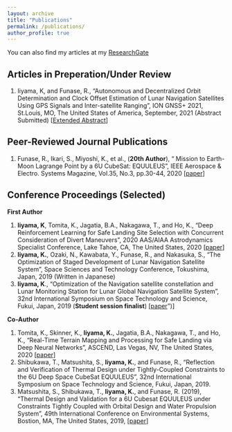 ```yaml
---
layout: archive
title: "Publications"
permalink: /publications/
author_profile: true
---
```


You can also find my articles at my [ResearchGate](https://www.researchgate.net/profile/Keidai_Iiyama)

## Articles in Preperation/Under Review
1. Iiyama, K, and Funase, R., “Autonomous and Decentralized Orbit Determination and Clock Offset Estimation of Lunar Navigation Satellites Using GPS Signals and Inter-satellite Ranging”, ION GNSS+ 2021, St.Louis, MO, The United States of America, September, 2021 (Abstract Submitted) [[Extended Abstract](/files/ION_Conference_Extended_Abstract.pdf)]

## Peer-Reviewed Journal Publications
1. Funase, R., Ikari, S., Miyoshi, K., et al., (**20th Author**), “ Mission to Earth-Moon Lagrange Point by a 6U CubeSat: EQUULEUS”, IEEE Aerospace & Electro. Systems Magazine, Vol.35, No.3, pp.30-44, 2020 [[paper](https://ieeexplore.ieee.org/abstract/document/9076200)]

## Conference Proceedings (Selected)
**First Author**
1. **Iiyama, K**, Tomita, K., Jagatia, B.A., Nakagawa, T., and Ho, K., “Deep Reinforcement Learning for Safe Landing Site Selection with Concurrent Consideration of Divert Maneuvers”, 2020 AAS/AIAA Astrodynamics Specialist Conference, Lake Tahoe, CA, The United States, 2020 [[paper](/files/ASC_2020_iiyama.pdf)]
2. **Iiyama, K.**, Ozaki, N., Kawabata, Y., Funase, R., and Nakasuka, S., “The Optimization of Staged Development of Lunar Navigation Satellite System”, Space Sciences and Technology Conference, Tokushima, Japan, 2019 (Written in Japanese)
3. **Iiyama, K**., “Optimization of the Navigation satellite constellation and Lunar Monitoring Station for Lunar Global Navigation Satellite System”, 32nd International Symposium on Space Technology and Science, Fukui, Japan, 2019 (**Student session finalist**) [[paper](/files/ISTS2019.pdf)”)]

**Co-Author**
1. Tomita, K., Skinner, K., **Iiyama, K.**, Jagatia, B.A., Nakagawa, T., and Ho, K., “Real-Time Terrain Mapping and Processing for Safe Landing via Deep Neural Networks”, ASCEND, Las Vegas, NV, The United States, 2020  [[paper](https://arc.aiaa.org/doi/abs/10.2514/6.2020-4150)]
2. Shibukawa, T., Matsushita, S., **Iiyama, K.**, and Funase, R., “Reflection and Verification of Thermal Design under Tightly-Coupled Constraints to the 6U Deep Space CubeSat EQUULEUS”, 32nd International Symposium on Space Technology and Science, Fukui, Japan, 2019.
3. Matsushita, S., Shibukawa, T., **Iiyama, K.**, and Funase, R. (2019), “Thermal Design and Validation for a 6U Cubesat EQUULEUS under Constraints Tightly Coupled with Orbital Design and Water Propulsion System”, 49th International Conference on Environmental Systems, Bostion, MA, The United States, 2019, [[paper](https://ttu-ir.tdl.org/bitstream/handle/2346/84425/ICES-2019-193.pdf?sequence=1&isAllowed=y)]
